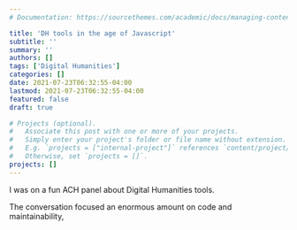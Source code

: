 ```yaml
---
# Documentation: https://sourcethemes.com/academic/docs/managing-content/

title: 'DH tools in the age of Javascript'
subtitle: ''
summary: ''
authors: []
tags: ['Digital Humanities']
categories: []
date: 2021-07-23T06:32:55-04:00
lastmod: 2021-07-23T06:32:55-04:00
featured: false
draft: true

# Projects (optional).
#   Associate this post with one or more of your projects.
#   Simply enter your project's folder or file name without extension.
#   E.g. `projects = ["internal-project"]` references `content/project/deep-learning/index.md`.
#   Otherwise, set `projects = []`.
projects: []
---
```


I was on a fun ACH panel about Digital Humanities tools.

The conversation focused an enormous amount on code and maintainability,
